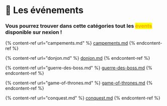 # 🎪 Les événements

### Vous pourrez trouver dans cette catégories tout les <mark style="color:orange;">évents</mark> disponible sur nexion !

{% content-ref url="campements.md" %}
[campements.md](campements.md)
{% endcontent-ref %}

{% content-ref url="donjon.md" %}
[donjon.md](donjon.md)
{% endcontent-ref %}

{% content-ref url="guerre-des-boss.md" %}
[guerre-des-boss.md](guerre-des-boss.md)
{% endcontent-ref %}

{% content-ref url="game-of-thrones.md" %}
[game-of-thrones.md](game-of-thrones.md)
{% endcontent-ref %}

{% content-ref url="conquest.md" %}
[conquest.md](conquest.md)
{% endcontent-ref %}
